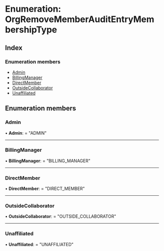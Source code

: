 
# Enumeration: OrgRemoveMemberAuditEntryMembershipType

## Index

### Enumeration members

* [Admin](orgremovememberauditentrymembershiptype.md#admin)
* [BillingManager](orgremovememberauditentrymembershiptype.md#billingmanager)
* [DirectMember](orgremovememberauditentrymembershiptype.md#directmember)
* [OutsideCollaborator](orgremovememberauditentrymembershiptype.md#outsidecollaborator)
* [Unaffiliated](orgremovememberauditentrymembershiptype.md#unaffiliated)

## Enumeration members

###  Admin

• **Admin**: = "ADMIN"

___

###  BillingManager

• **BillingManager**: = "BILLING_MANAGER"

___

###  DirectMember

• **DirectMember**: = "DIRECT_MEMBER"

___

###  OutsideCollaborator

• **OutsideCollaborator**: = "OUTSIDE_COLLABORATOR"

___

###  Unaffiliated

• **Unaffiliated**: = "UNAFFILIATED"
